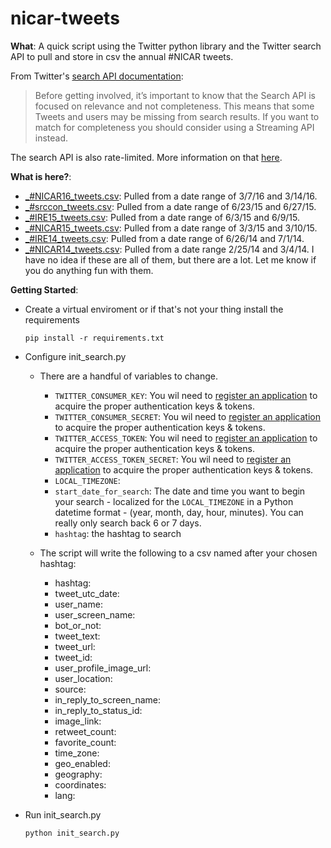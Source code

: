 nicar-tweets
============

**What**: A quick script using the Twitter python library and the Twitter search API to pull and store in csv the annual #NICAR tweets.


From Twitter's [search API documentation](https://dev.twitter.com/rest/public/search):

>Before getting involved, it’s important to know that the Search API is focused on relevance and not completeness. This means that some Tweets and users may be missing from search results. If you want to match for completeness you should consider using a Streaming API instead.

The search API is also rate-limited. More information on that [here](https://dev.twitter.com/rest/public/rate-limiting).

**What is here?**:

* [_#NICAR16_tweets.csv](_%23NICAR16_tweets.csv): Pulled from a date range of 3/7/16 and 3/14/16.
* [_#srccon_tweets.csv](https://github.com/chrislkeller/nicar-tweets/blob/master/_%23srccon_tweets.csv): Pulled from a date range of 6/23/15 and 6/27/15.
* [_#IRE15_tweets.csv](https://github.com/chrislkeller/nicar-tweets/blob/master/_%23IRE15_tweets.csv): Pulled from a date range of 6/3/15 and 6/9/15.
* [_#NICAR15_tweets.csv](https://github.com/chrislkeller/nicar-tweets/blob/master/_%23NICAR15_tweets.csv): Pulled from a date range of 3/3/15 and 3/10/15.
* [_#IRE14_tweets.csv](https://github.com/chrislkeller/nicar-tweets/blob/master/_%23IRE14_tweets.csv): Pulled from a date range of 6/26/14 and 7/1/14.
* [_#NICAR14_tweets.csv](https://github.com/chrislkeller/nicar-tweets/blob/master/_%23NICAR14_tweets.csv): Pulled from a date range 2/25/14 and 3/4/14. I have no idea if these are all of them, but there are a lot. Let me know if you do anything fun with them.

**Getting Started**:

* Create a virtual enviroment or if that's not your thing install the requirements

    ```pip install -r requirements.txt```

* Configure init_search.py
    * There are a handful of variables to change.
        * ```TWITTER_CONSUMER_KEY```: You wil need to [register an application](https://apps.twitter.com/) to acquire the proper authentication keys & tokens.
        * ```TWITTER_CONSUMER_SECRET```: You wil need to [register an application](https://apps.twitter.com/) to acquire the proper authentication keys & tokens.
        * ```TWITTER_ACCESS_TOKEN```: You wil need to [register an application](https://apps.twitter.com/) to acquire the proper authentication keys & tokens.
        * ```TWITTER_ACCESS_TOKEN_SECRET```: You wil need to [register an application](https://apps.twitter.com/) to acquire the proper authentication keys & tokens.
        * ```LOCAL_TIMEZONE```:
        * ```start_date_for_search```: The date and time you want to begin your search - localized for the ```LOCAL_TIMEZONE``` in a Python datetime format - (year, month, day, hour, minutes). You can really only search back 6 or 7 days.
        * ```hashtag```: the hashtag to search

    * The script will write the following to a csv named after your chosen hashtag:
        * hashtag:
        * tweet_utc_date:
        * user_name:
        * user_screen_name:
        * bot_or_not:
        * tweet_text:
        * tweet_url:
        * tweet_id:
        * user_profile_image_url:
        * user_location:
        * source:
        * in_reply_to_screen_name:
        * in_reply_to_status_id:
        * image_link:
        * retweet_count:
        * favorite_count:
        * time_zone:
        * geo_enabled:
        * geography:
        * coordinates:
        * lang:

* Run init_search.py

    ```python init_search.py```
